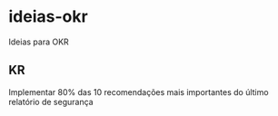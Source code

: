# ideias-okr
Ideias para OKR

## KR
Implementar 80% das 10 recomendações mais importantes do último relatório de segurança
